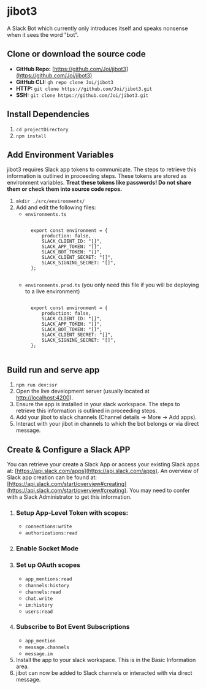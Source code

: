 # jibot3

A Slack Bot which currently only introduces itself and speaks nonsense when it sees the word "bot".

## Clone or download the source code

* **GitHub Repo:** [https://github.com/Joi/jibot3](https://github.com/Joi/jibot3)
* **GitHub CLI:** `gh repo clone Joi/jibot3`
* **HTTP:** `git clone https://github.com/Joi/jibot3.git`
* **SSH:** `git clone https://github.com/Joi/jibot3.git`

## Install Dependencies

1. `cd projectDirectory`
1. `npm install`

## Add Environment Variables

jibot3 requires Slack app tokens to communicate. The steps to retrieve this information is outlined in proceeding steps. These tokens are stored as environment variables. **Treat these tokens like passwords! Do not share them or check them into source code repos.**

1. `mkdir ./src/environments/`
1. Add and edit the following files:
	* `environments.ts`
		<pre><code>
		export const environment = {
			production: false,
			SLACK_CLIENT_ID: "[]",
			SLACK_APP_TOKEN: "[]",
			SLACK_BOT_TOKEN: "[]",
			SLACK_CLIENT_SECRET: "[]",
			SLACK_SIGNING_SECRET: "[]",
		};
		</code></pre>
	* `environments.prod.ts` (you only need this file if you will be deploying to a live environment)
		<pre><code>
		export const environment = {
			production: false,
			SLACK_CLIENT_ID: "[]",
			SLACK_APP_TOKEN: "[]",
			SLACK_BOT_TOKEN: "[]",
			SLACK_CLIENT_SECRET: "[]",
			SLACK_SIGNING_SECRET: "[]",
		};
		</code></pre>

## Build run and serve app
1. `npm run dev:ssr`
1. Open the live development server (usually located at [http://localhost:4200](http://localhost:4200)).
1. Ensure the app is installed in your slack workspace.  The steps to retrieve this information is outlined in proceeding steps.
1. Add your jibot to slack channels (Channel details -> More -> Add apps).
1. Interact with your jibot in channels to which the bot belongs or via direct message.

## Create & Configure a Slack APP

You can retrieve your create a Slack App or access your existing Slack apps at: [https://api.slack.com/apps](https://api.slack.com/apps). An overview of Slack app creation can be found at: [https://api.slack.com/start/overview#creating](https://api.slack.com/start/overview#creating). You may need to confer with a Slack Administrator to get this information.

1. ### Setup App-Level Token with scopes:
	* `connections:write`
	* `authorizations:read`
1. ### Enable Socket Mode
1. ### Set up OAuth scopes
	* `app_mentions:read`
	* `channels:history`
	* `channels:read`
	* `chat.write`
	* `im:history`
	* `users:read`
1. ### Subscribe to Bot Event Subscriptions
	* `app_mention`
	* `message.channels`
	* `message.im`
1. Install the app to your slack workspace. This is in the Basic Information area.
1. jibot can now be added to Slack channels or interacted with via direct message.
